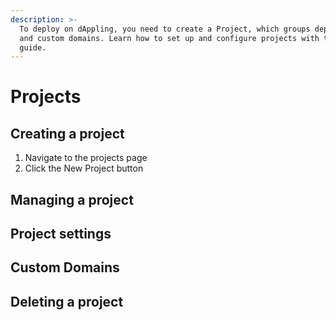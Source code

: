 ```yaml
---
description: >-
  To deploy on dAppling, you need to create a Project, which groups deployments
  and custom domains. Learn how to set up and configure projects with this
  guide.
---
```


# Projects

## Creating a project

1. Navigate to the projects page
2. Click the New Project button

## Managing a project

## Project settings

## Custom Domains

## Deleting a project
